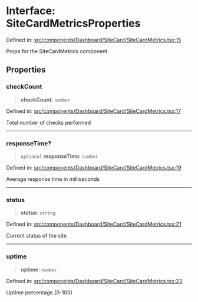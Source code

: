 # Interface: SiteCardMetricsProperties

Defined in: [src/components/Dashboard/SiteCard/SiteCardMetrics.tsx:15](https://github.com/Nick2bad4u/Uptime-Watcher/blob/8a1973382d5fe14c52996ecda381894eb7ecd4a6/src/components/Dashboard/SiteCard/SiteCardMetrics.tsx#L15)

Props for the SiteCardMetrics component.

## Properties

### checkCount

> **checkCount**: `number`

Defined in: [src/components/Dashboard/SiteCard/SiteCardMetrics.tsx:17](https://github.com/Nick2bad4u/Uptime-Watcher/blob/8a1973382d5fe14c52996ecda381894eb7ecd4a6/src/components/Dashboard/SiteCard/SiteCardMetrics.tsx#L17)

Total number of checks performed

***

### responseTime?

> `optional` **responseTime**: `number`

Defined in: [src/components/Dashboard/SiteCard/SiteCardMetrics.tsx:19](https://github.com/Nick2bad4u/Uptime-Watcher/blob/8a1973382d5fe14c52996ecda381894eb7ecd4a6/src/components/Dashboard/SiteCard/SiteCardMetrics.tsx#L19)

Average response time in milliseconds

***

### status

> **status**: `string`

Defined in: [src/components/Dashboard/SiteCard/SiteCardMetrics.tsx:21](https://github.com/Nick2bad4u/Uptime-Watcher/blob/8a1973382d5fe14c52996ecda381894eb7ecd4a6/src/components/Dashboard/SiteCard/SiteCardMetrics.tsx#L21)

Current status of the site

***

### uptime

> **uptime**: `number`

Defined in: [src/components/Dashboard/SiteCard/SiteCardMetrics.tsx:23](https://github.com/Nick2bad4u/Uptime-Watcher/blob/8a1973382d5fe14c52996ecda381894eb7ecd4a6/src/components/Dashboard/SiteCard/SiteCardMetrics.tsx#L23)

Uptime percentage (0-100)
